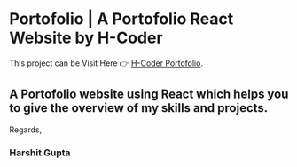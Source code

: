 # Portofolio | A Portofolio React Website by H-Coder

This project can be Visit Here 👉 [H-Coder Portofolio](https://harshitguptahg576.github.io/H-coder).

## A Portofolio website using React which helps you to give the overview of my skills and projects. 

Regards,
### Harshit Gupta
